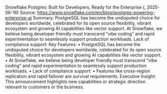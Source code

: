 Snowflake Postgres: Built for Developers, Ready for the Enterprise (, 2025-06-16)
Source: https://www.snowflake.com/en/blog/postgres-powering-enterprise-ai
Summary: PostgreSQL has become the undisputed choice for developers worldwide, celebrated for its open source flexibility, vibrant ecosystem and growing AI capabilities like vector support. At Snowflake, we believe being developer friendly must transcend “vibe coding” and rapid experimentation to seamlessly support production workloads. Lack of compliance support:
Key Features:
• PostgreSQL has become the undisputed choice for developers worldwide, celebrated for its open source flexibility, vibrant ecosystem and growing AI capabilities like vector support.
• At Snowflake, we believe being developer friendly must transcend “vibe coding” and rapid experimentation to seamlessly support production workloads.
• Lack of compliance support: 
• Features like cross-region replication and rapid failover are survival requirements.
Executive Insight: This announcement highlights new capabilities or strategic direction relevant to customers or the business.
